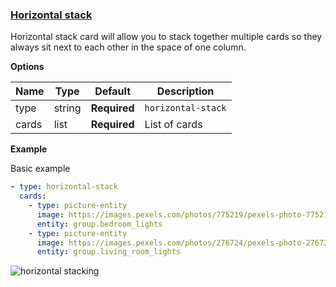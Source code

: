 ### [Horizontal stack](https://developers.home-assistant.io/docs/en/lovelace_card_types.html#horizontal-stack)

Horizontal stack card will allow you to stack together multiple cards so they always sit next to each other in the space of one column.

**Options**

| Name | Type | Default | Description
| ---- | ---- | ------- | -----------
| type | string | **Required** | `horizontal-stack`
| cards | list | **Required** | List of cards

**Example**

Basic example
```yaml
- type: horizontal-stack
  cards:
    - type: picture-entity
      image: https://images.pexels.com/photos/775219/pexels-photo-775219.jpeg?auto=compress&cs=tinysrgb&dpr=2&h=295&w=490
      entity: group.bedroom_lights
    - type: picture-entity
      image: https://images.pexels.com/photos/276724/pexels-photo-276724.jpeg?auto=compress&cs=tinysrgb&dpr=2&h=240&w=495
      entity: group.living_room_lights
```

![horizontal stacking](https://user-images.githubusercontent.com/32000001/42163594-22d41fe0-7dfb-11e8-9dbf-a5b6efc09971.PNG)
